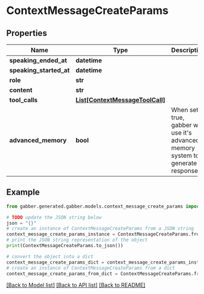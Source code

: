 # ContextMessageCreateParams


## Properties

Name | Type | Description | Notes
------------ | ------------- | ------------- | -------------
**speaking_ended_at** | **datetime** |  | [optional] 
**speaking_started_at** | **datetime** |  | [optional] 
**role** | **str** |  | 
**content** | **str** |  | 
**tool_calls** | [**List[ContextMessageToolCall]**](ContextMessageToolCall.md) |  | [optional] 
**advanced_memory** | **bool** | When set to true, gabber will use it&#39;s advanced memory system to generate responses. | [optional] 

## Example

```python
from gabber.generated.gabber.models.context_message_create_params import ContextMessageCreateParams

# TODO update the JSON string below
json = "{}"
# create an instance of ContextMessageCreateParams from a JSON string
context_message_create_params_instance = ContextMessageCreateParams.from_json(json)
# print the JSON string representation of the object
print(ContextMessageCreateParams.to_json())

# convert the object into a dict
context_message_create_params_dict = context_message_create_params_instance.to_dict()
# create an instance of ContextMessageCreateParams from a dict
context_message_create_params_from_dict = ContextMessageCreateParams.from_dict(context_message_create_params_dict)
```
[[Back to Model list]](../README.md#documentation-for-models) [[Back to API list]](../README.md#documentation-for-api-endpoints) [[Back to README]](../README.md)



